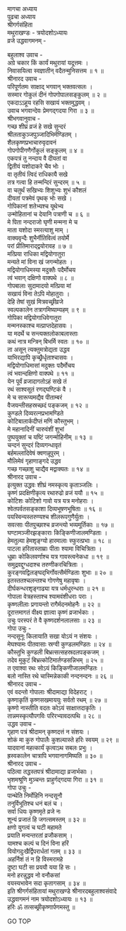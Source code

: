 मागचा अध्याय  
पुढचा अध्याय  
श्रीगर्गसंहिता  
मथुराखण्डः - त्रयोदशोऽध्यायः  
व्रजे उद्धवागमनम् -  
  
बहुलाश्व उवाच -  
अग्रे चकार किं कार्यं मथुरायां यदूत्तमः ।  
निवासयित्वा स्वज्ञातीन् वदैतन्मुनिसत्तम ॥ १ ॥  
श्रीनारद उवाच -  
परिपूर्णतमः साक्षाद्‌ भगवान् भक्तवत्सलः ।  
सस्मार गोकुलं दीनं गोपगोपालसङ्कुलम् ॥ २ ॥  
एकदाऽऽहूय रहसि सखायं भक्तमुद्धवम् ।  
उवाच भगवान्देवः प्रेमगद्‌गदया गिरा ॥ ३ ॥  
श्रीभगवानुवाच -  
गच्छ शीघ्रं व्रजं हे सखे सुन्दरं  
     श्रीलताकुञ्जपुञ्जादिभिर्मण्डितम् ।  
शैलकृष्णप्रभाचारुवृदावनं  
     गोपगोपीगणैर्गोकुलं सङ्कुलम् ॥ ४ ॥  
एकपत्रं तु नन्दाय वै दीयतां वा  
     द्वितीयं यशोदाकरे चैव भोः ।  
वा तृतीयं त्विदं राधिकायै सखे  
     तत्र गत्वा हि तन्मन्दिरं सुन्दरम् ॥ ५ ॥  
वा चतुर्थं सखिभ्यः शिशुभ्यः शुभं कौशलं  
     दीयतां पत्रमेवं पृथक् भोः सखे ।  
गोपिकानां शतेभ्यश्च यूथेभ्य  
     उन्मोहितानां च देयानि पत्राणी च ॥ ६ ॥  
मे पिता नन्दराजो घृणी मन्मना मे च  
     माता यशोदा स्मरत्याशु माम् ।  
वाक्यवृन्दैः शुभैर्नीतिवित्वं तयोर्मे  
     परां प्रीतिमाराद्द्वयोरावह ॥ ७ ॥  
मत्प्रिया राधिका मद्वियोगातुरा  
     मन्यते मां विना खं जगन्मोहतः ।  
मद्वियोगाधिमस्या मदुक्तैः पदैर्मोचय  
     त्वं भवान् दक्षिणो वाक्पथे ॥ ८ ॥  
गोपबालाः सुदामादयो मत्प्रिया मां  
     सखायं विना तेऽपि मोहातुराः ।  
देहि तेषां सुखं मित्रवच्छ्रीव्रजे  
     स्वल्पकालेन तत्रागमिष्याम्यहम् ॥ ९ ॥  
गोपिका मद्वियोगाधिवेगातुरा  
     मन्मनस्काश्च मत्प्राप्तदेहासवः ।  
या मदर्थे च सन्त्यक्तलोकाबलास्ताः  
     कथं नात्र मन्त्रिन् बिभर्मि स्वतः ॥ १० ॥  
ता असून् त्यक्तुमत्रोद्यता उद्धव  
     याभिरद्यापि कृच्छ्रैर्धृताश्चासवः ।  
मद्वियोगाधिमासां मदुक्तः पदैर्मोचय  
     त्वं भवान्दक्षिणो वाक्पथे ॥ ११ ॥  
येन पूर्वं व्रजादागतोऽहं सखे तं  
     रथं साश्वसूतं रणद्घण्टिकं वै ।  
मे च सारूप्यमद्यैव पीताम्बरं  
     वैजयन्तीसहस्रच्छदं पङ्कजम् ॥ १२ ॥  
कुण्डले दिव्यरत्नप्रभामण्डिते  
     कोटिबालार्कदीप्तं मणिं कौस्तुभम् ।  
मे महानादिनीं चारुवंशीं शुभां  
     पुष्पयुक्तां च यष्टिं जगन्मोहिनीम् ॥ १३ ॥  
चन्दनं सुन्दरं दिव्यगन्धावृतं  
     बर्हमल्लादिवेषं क्वणन्नूपुरम् ।  
मौलिमेवं गृहाणाङ्गदे उद्धव  
     गच्छ गच्छाशु चाद्यैव मद्वाक्यतः ॥ १४ ॥  
श्रीनारद उवाच -  
इत्युक्त उद्धवः शीघ्रं नमस्कृत्य कृताञ्जलिः ।  
कृष्णं प्रदक्षिणीकृत्य रथारुढो व्रजं ययौ ॥ १५ ॥  
कोटिशः कोटिशो गावो यत्र यत्र मनोहराः ।  
श्वेतपर्वतसङ्काशा दिव्यभूषणभूषिताः ॥ १६ ॥  
पयस्विन्यस्तरुण्यश्च शीलरूपगुणैर्युताः ।  
सवत्साः पीतपुच्छाश्च व्रजन्त्यो भव्यमूर्तिकाः ॥ १७ ॥  
घण्टामञ्जीरझङ्काराः किङ्किणीजालमण्डिताः ।  
हेमतुल्या हेमशृङ्ग्यो हारमालाः स्फुरत्प्रभाः ॥ १८ ॥  
पाटला हरितास्ताम्राः पीताः श्यामा विचित्रिताः ।  
धूम्राः कोकिलवर्णाश्च यत्र गावस्त्वनेकधा ॥ १९ ॥  
समुद्रवद्दुग्धदाश्च तरुणीकरचित्रिताः ।  
कुरङ्गवद्विलङ्घद्‌भिर्गोवत्सैर्मण्डिताः शुभाः ॥ २० ॥  
इतस्ततश्चलन्तश्च गोगणेषु महावृषाः ।  
दीर्घकन्धरशृङ्गाढ्या यत्र धर्मधुरन्धराः ॥ २१ ॥  
गोपाला वेत्रहस्ताश्च श्यामवंशीधराः पराः ।  
कृष्णलीलाः प्रगायन्तो रागैर्मदनमोहनैः ॥ २२ ॥  
दूरात्तमागतं वीक्ष्य ज्ञात्वा कृष्णं व्रजार्भकाः ।  
उचुः परस्परं ते वै कृष्णदर्शनलालसाः ॥ २३ ॥  
गोपा उचुः -  
नन्दसूनूः किलायाति सखा योऽयं न संशयः ।  
मेघश्यामः पीतवासाः स्रग्वी कुण्डलमण्डितः ॥ २४ ॥  
कौस्तुभि कुण्डली बिभ्रत्सत्सहस्रदलपङ्कजम् ।  
तदेव मुकुटं बिभ्रत्कोटिमार्तण्डसन्निभम् ॥ २५ ॥  
त एवाश्वा रथः सोऽयं किङ्किणीजालमण्डितः ।  
बलो नास्ति रथे चास्मिन्नेकाकी नन्दनन्दनः ॥ २६ ॥  
श्रीनारद उवाच -  
एवं वदन्तो गोपालाः श्रीदामाद्या विदेहराट् ।  
कृष्णाकृतिं कृष्णसखमाययुः सर्वतो रथम् ॥ २७ ॥  
कृष्णो नास्तीति वदतः कोऽयं साक्षात्तदाकृतिः ।  
तान्नमस्कृत्यौपगविः परिरभ्यावदत्पथि ॥ २८ ॥  
उद्धव उवाच -  
गृहाण पत्रं श्रीदामन् कृष्णदत्तं न संशयः ।  
शोकं मा कुरु गोपालैः कुशल्यास्ते हरिः स्वयम् ॥ २९ ॥  
यादवानां महत्कार्यं कृत्वाऽथ सबलः प्रभुः ।  
ह्रस्वकालेन चात्रापि भगवानागमिष्यति ॥ ३० ॥  
श्रीनारद उवाच -  
पठित्वा तद्धस्तपत्रं श्रीदामाद्या व्रजार्भकाः ।  
भृशमश्रूणि मुञ्चन्तः प्राहुर्गद्‌गदया गिरा ॥ ३१ ॥  
गोपा उचुः -  
पान्थेति निर्मोहिनि नन्दसूनौ  
     तनुर्विभूतिश्च धनं बलं च ।  
सर्वा धियः कृष्णमृते व्रजे नः  
     शून्यं प्रजातं हि जगत्समस्तम् ॥ ३२ ॥  
क्षणो युगत्वं च घटी महामते  
     प्रयाति मन्वन्तरतां व्रजौकसाम् ।  
यामश्च कल्पं च दिनं विना हरिं  
     वियोगदुःखैर्द्विपरार्धतां गतम् ॥ ३३ ॥  
अहर्निशं तं न हि विस्मरामहे  
     दुष्टा घटी सा प्रययौ यया हि सः ।  
मनो हरन्नुद्धव नो वनौकसां  
     वयस्यभावेन सदा कृतागसाम् ॥ ३४ ॥  
इति श्रीगर्गसंहितायां मथुराखण्डे श्रीनारदबहुलाश्वसंवादे  
उद्धवागमनं नाम त्रयोदशोऽध्यायः ॥ १३ ॥  
हरिः ॐ तत्सच्छ्रीकृष्णार्पणमस्तु ॥  
  
GO TOP
